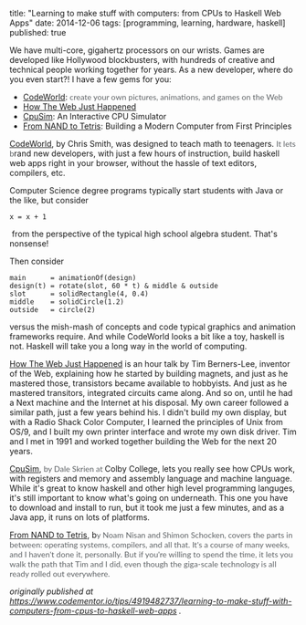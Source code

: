 title: "Learning to make stuff with computers: from CPUs to Haskell Web Apps"
date: 2014-12-06
tags: [programming, learning, hardware, haskell]
published: true

<p>We have multi-core, gigahertz processors on our wrists. Games are developed like Hollywood blockbusters, with hundreds of creative and technical people working together for years. As a new developer, where do you even start?! I have a few gems for you:</p><ul><li><a href="https://code.world/">CodeWorld</a>:&nbsp;<span style="color:rgb(95, 99, 102); font-family:lato,sans-serif">create your own pictures, animations, and games on the Web</span></li><li><a href="[https://thedolectures.com/blogs/talks/sir-tim-berners-lee-how-the-world-wide-web-just-happened](https://vimeo.com/60443099)">How The Web Just Happened</a></li><li><a href="http://www.cs.colby.edu/djskrien/CPUSim/">CpuSim</a>:&nbsp;An Interactive CPU Simulator</li><li><a href="http://www.nand2tetris.org/">From NAND to Tetris</a>: Building a Modern Computer from First Principles</li></ul><p><a href="https://code.world/">CodeWorld</a>, by Chris Smith,&nbsp;was designed to teach math to teenagers. <span style="color:rgb(95, 99, 102); font-family:lato,sans-serif">It lets b</span>rand new developers, with just a few hours of instruction,&nbsp;build haskell web apps right in your browser, without the hassle of text editors, compilers, etc.</p><p>Computer Science degree programs typically start students with Java or the like, but consider</p><pre><code class="language-java">x = x + 1</code></pre><p>&nbsp;from the perspective of the typical high school algebra student. That&#39;s nonsense!</p><p>Then consider</p><pre><code>main      = animationOf(design)
design(t) = rotate(slot, 60 * t) &amp; middle &amp; outside
slot      = solidRectangle(4, 0.4)
middle    = solidCircle(1.2)
outside   = circle(2)</code></pre><p>versus the mish-mash of concepts and code typical graphics and animation frameworks&nbsp;require. And while CodeWorld looks a bit like a toy, haskell is not. Haskell will take you a long way in the world of computing.</p><p><a href="https://vimeo.com/60443099">How The Web Just Happened</a>&nbsp;is an hour talk by&nbsp;Tim Berners-Lee, inventor of the Web, explaining how he started by building magnets, and just as he mastered those, transistors became available to hobbyists. And just as he mastered transitors, integrated circuits came along. And so on, until he had a Next machine and the Internet at his disposal. My own career followed a similar path, just a few years behind his. I didn&#39;t build my own display, but with a Radio Shack Color Computer, I learned the principles of Unix from OS/9, and I built my own printer interface and wrote my own disk driver. Tim and I met in 1991 and worked together building the Web for the next&nbsp;20 years.</p><p><a href="http://www.cs.colby.edu/djskrien/CPUSim/">CpuSim</a>, <span style="color:rgb(95, 99, 102); font-family:lato,sans-serif">by Dale Skrien at&nbsp;</span>Colby College, lets you really see how CPUs work, with registers and memory and assembly language and machine language. While it&#39;s great to know haskell and other high level programming languges, it&#39;s still important to know what&#39;s going on underneath. This one you have to download and install to run, but it took me just a few minutes, and as a Java app, it runs on lots of platforms.</p><p><a href="http://www.nand2tetris.org/">From NAND to Tetris</a>, b<span style="color:rgb(95, 99, 102); font-family:lato,sans-serif">y Noam Nisan and Shimon Schocken, covers the parts in between: operating systems, compilers, and all that. It&#39;s a course of many weeks, and I haven&#39;t done it, personally. But if you&#39;re willing to spend the time, it lets you walk the path that Tim and I did, even though the giga-scale technology is all ready rolled out everywhere.</span></p>

_originally published at https://www.codementor.io/tips/4919482737/learning-to-make-stuff-with-computers-from-cpus-to-haskell-web-apps ._
